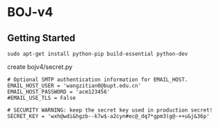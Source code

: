 # BOJ-v4

## Getting Started


```
sudo apt-get install python-pip build-essential python-dev

```

create  bojv4/secret.py

```
# Optional SMTP authentication information for EMAIL_HOST.
EMAIL_HOST_USER = 'wangzitian0@bupt.edu.cn'
EMAIL_HOST_PASSWORD = 'acm123456'
#EMAIL_USE_TLS = False

# SECURITY WARNING: keep the secret key used in production secret!
SECRET_KEY = 'wxh@wdi&hgzb--k7w$-a2cyn#ec@_dq7*gpm3(g@-++u&j&36p'
```

